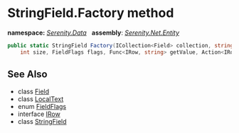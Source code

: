 # StringField.Factory method
**namespace:** *[Serenity.Data](../../README.md#serenity.data-namespace)*   **assembly**: *[Serenity.Net.Entity](../../README.md)*

```csharp
public static StringField Factory(ICollection<Field> collection, string name, LocalText caption, 
    int size, FieldFlags flags, Func<IRow, string> getValue, Action<IRow, string> setValue)
```

## See Also

* class [Field](../Field.md)
* class [LocalText](../Serenity.Net.Core/../../Serenity/LocalText.md)
* enum [FieldFlags](../Serenity.Net.Data/../FieldFlags.md)
* interface [IRow](../IRow.md)
* class [StringField](../StringField.md)
